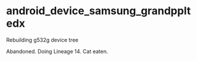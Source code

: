 # android_device_samsung_grandppltedx
Rebuilding g532g device tree

Abandoned. Doing Lineage 14. Cat eaten.
